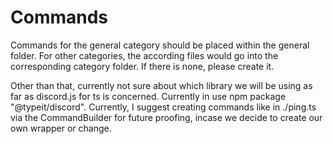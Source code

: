 # Commands
Commands for the general category should be placed within the general folder.
For other categories, the according files would go into the corresponding category folder. If there is none, please create it.

Other than that, currently not sure about which library we will be using as far as discord.js for ts is concerned.
Currently in use npm package "@typeit/discord".
Currently, I suggest creating commands like in ./ping.ts via the CommandBuilder for future proofing, incase we decide to create our own wrapper or change.

